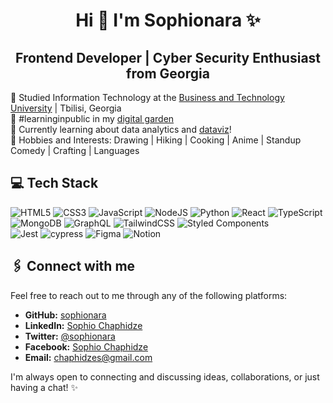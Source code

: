 <h1 align="center">Hi 👋 I'm Sophionara ✨</h1>
<h2 align="center">Frontend Developer | Cyber Security Enthusiast <br/> from Georgia</h2>

🏫 Studied Information Technology at the [Business and Technology University](https://btu.edu.ge/en/home-english/) | Tbilisi, Georgia <br/>
🌷 #learninginpublic in my [digital garden](#)<br/>
💭 Currently learning about data analytics and [dataviz](https://pudding.cool/2018/08/pockets/)!<br/>
🚀 Hobbies and Interests: Drawing | Hiking | Cooking | Anime | Standup Comedy | Crafting | Languages

## 💻 Tech Stack
<!-- Badges from https://github.com/Ileriayo/markdown-badges -->
![HTML5](https://img.shields.io/badge/html5-%23E34F26.svg?style=for-the-badge&logo=html5&logoColor=white)
![CSS3](https://img.shields.io/badge/css3-%231572B6.svg?style=for-the-badge&logo=css3&logoColor=white)
![JavaScript](https://img.shields.io/badge/javascript-%23323330.svg?style=for-the-badge&logo=javascript&logoColor=%23F7DF1E)
![NodeJS](https://img.shields.io/badge/node.js-6DA55F?style=for-the-badge&logo=node.js&logoColor=white)
![Python](https://img.shields.io/badge/python-3670A0?style=for-the-badge&logo=python&logoColor=ffdd54)
![React](https://img.shields.io/badge/react-%2320232a.svg?style=for-the-badge&logo=react&logoColor=%2361DAFB)
![TypeScript](https://img.shields.io/badge/typescript-%23007ACC.svg?style=for-the-badge&logo=typescript&logoColor=white)
![MongoDB](https://img.shields.io/badge/MongoDB-%234ea94b.svg?style=for-the-badge&logo=mongodb&logoColor=white)
![GraphQL](https://img.shields.io/badge/-GraphQL-E10098?style=for-the-badge&logo=graphql&logoColor=white)
![TailwindCSS](https://img.shields.io/badge/tailwindcss-%2338B2AC.svg?style=for-the-badge&logo=tailwind-css&logoColor=white)
![Styled Components](https://img.shields.io/badge/styled--components-DB7093?style=for-the-badge&logo=styled-components&logoColor=white)<br/>
![Jest](https://img.shields.io/badge/-jest-%23C21325?style=for-the-badge&logo=jest&logoColor=white)
![cypress](https://img.shields.io/badge/-cypress-%23E5E5E5?style=for-the-badge&logo=cypress&logoColor=058a5e)
![Figma](https://img.shields.io/badge/figma-%23F24E1E.svg?style=for-the-badge&logo=figma&logoColor=white)
![Notion](https://img.shields.io/badge/Notion-%23000000.svg?style=for-the-badge&logo=notion&logoColor=white)


## 🖇️ Connect with me

Feel free to reach out to me through any of the following platforms:

- **GitHub:** [sophionara](https://github.com/sophionara)
- **LinkedIn:** [Sophio Chaphidze](https://www.linkedin.com/in/sophionara/)
- **Twitter:** [@sophionara](https://twitter.com/sophionara)
- **Facebook:** [Sophio Chaphidze](https://www.facebook.com/sophionara)
- **Email:** chaphidzes@gmail.com

I'm always open to connecting and discussing ideas, collaborations, or just having a chat! ✨
